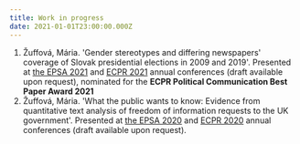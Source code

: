```yaml
---
title: Work in progress
date: 2021-01-01T23:00:00.000Z
---
```

1. Žuffová, Mária. 'Gender stereotypes and differing newspapers' coverage of Slovak presidential elections in 2009 and 2019'. Presented at [the EPSA 2021](https://coms.events/epsa2021/data/abstracts/en/abstract_0188.html) and [ECPR 2021](https://ecpr.eu/Events/Event/PanelDetails/11061) annual conferences (draft available upon request), nominated for the **ECPR Political Communication Best Paper Award 2021**
2. Žuffová, Mária. 'What the public wants to know: Evidence from quantitative text analysis of freedom of information requests to the UK government'. Presented at [the EPSA 2020](https://coms.events/EPSA-2020/data/abstracts/en/abstract_0072.html) and [ECPR 2020](https://ecpr.eu/Events/Event/PaperDetails/53895) annual conferences (draft available upon request).